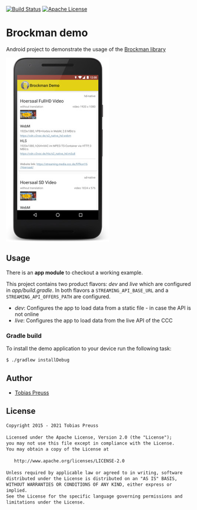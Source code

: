 [![Build Status](https://travis-ci.com/johnjohndoe/BrockmanDemo.svg?branch=master)](https://travis-ci.com/johnjohndoe/BrockmanDemo) [![Apache License](http://img.shields.io/badge/license-Apache%20License%202.0-lightgrey.svg)](http://choosealicense.com/licenses/apache-2.0/)

# Brockman demo

Android project to demonstrate the usage of the [Brockman library][brockman-library]

![Brockman demo app](gfx/brockman-demo-screenshot.jpg "Brockman demo app")


## Usage

There is an **app module** to checkout a working example.

This project contains two product flavors: _dev_ and _live_ which are configured in _app/build.gradle_.
In both flavors a `STREAMING_API_BASE_URL` and a `STREAMING_API_OFFERS_PATH` are configured.

- _dev_: Configures the app to load data from a static file - in case the API is not online
- _live_: Configures the app to load data from the live API of the CCC


### Gradle build

To install the demo application to your device run the following task:

```bash
$ ./gradlew installDebug
```



## Author

* [Tobias Preuss][tobias-preuss]

## License

    Copyright 2015 - 2021 Tobias Preuss

    Licensed under the Apache License, Version 2.0 (the "License");
    you may not use this file except in compliance with the License.
    You may obtain a copy of the License at

       http://www.apache.org/licenses/LICENSE-2.0

    Unless required by applicable law or agreed to in writing, software
    distributed under the License is distributed on an "AS IS" BASIS,
    WITHOUT WARRANTIES OR CONDITIONS OF ANY KIND, either express or implied.
    See the License for the specific language governing permissions and
    limitations under the License.


[brockman-library]: https://github.com/johnjohndoe/Brockman
[tobias-preuss]: https://github.com/johnjohndoe
